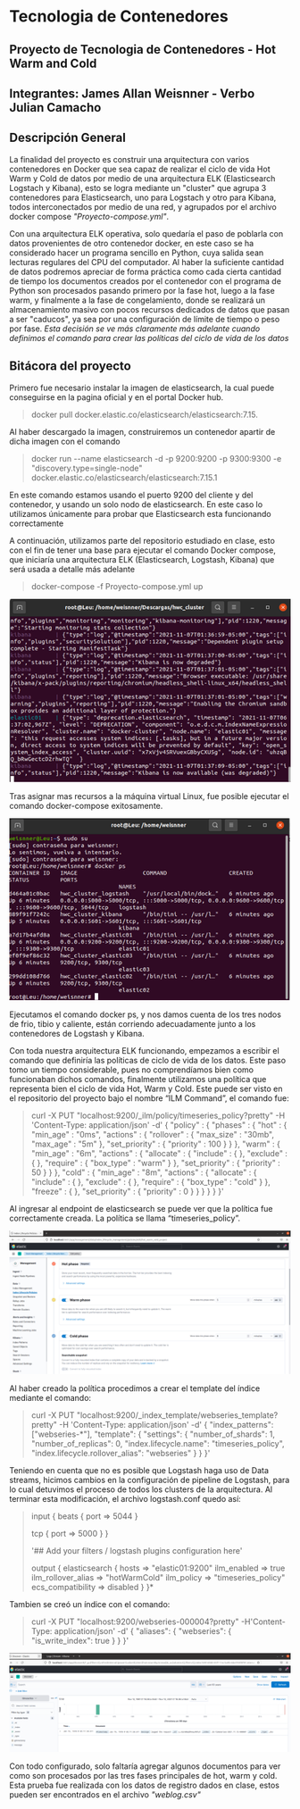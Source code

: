 # Tecnologia de Contenedores  
## Proyecto de Tecnologia de Contenedores - Hot Warm and Cold
## Integrantes: James Allan Weisnner - Verbo Julian Camacho  

## Descripción General  
La finalidad del proyecto es construir una arquitectura con varios contenedores en Docker que sea capaz de realizar el ciclo de vida Hot Warm y Cold de datos por medio de una arquitectura ELK (Elasticsearch Logstach y Kibana), esto se logra mediante un "cluster" que agrupa 3 contenedores para Elasticsearch, uno para Logstach y otro para Kibana, todos interconectados por medio de una red, y agrupados por el archivo docker compose *"Proyecto-compose.yml"*.  

Con una arquitectura ELK operativa, solo quedaría el paso de poblarla con datos provenientes de otro contenedor docker, en este caso se ha considerado hacer un programa sencillo en Python, cuya salida sean lecturas regulares del CPU del computador. Al haber la suficiente cantidad de datos podremos apreciar de forma práctica como cada cierta cantidad de tiempo los documentos creados por el contenedor con el programa de Python son procesados pasando primero por la fase hot, luego a la fase warm, y finalmente a la fase de congelamiento, donde se realizará un almacenamiento masivo con pocos recursos dedicados de datos que pasan a ser "caducos", ya sea por una configuración de límite de tiempo o peso por fase. *Esta decisión se ve más claramente más adelante cuando definimos el comando para crear las políticas del ciclo de vida de los datos*  

## Bitácora del proyecto  
Primero fue necesario instalar la imagen de elasticsearch, la cual puede conseguirse en la pagina oficial y en el portal Docker hub.  

>docker pull docker.elastic.co/elasticsearch/elasticsearch:7.15.  

Al haber descargado la imagen, construiremos un contenedor apartir de dicha imagen con el comando  

>docker run --name elasticsearch -d -p 9200:9200 -p 9300:9300 -e "discovery.type=single-node" docker.elastic.co/elasticsearch/elasticsearch:7.15.1

En este comando estamos usando el puerto 9200 del cliente y del contenedor, y usando un solo nodo de elasticsearch. En este caso lo utilizamos únicamente para probar que Elasticsearch esta funcionando correctamente  

A continuación, utilizamos parte del repositorio estudiado en clase, esto con el fin de tener una base para ejecutar el comando Docker compose, que iniciaría una arquitectura ELK (Elasticsearch, Logstash, Kibana) que será usada a detalle más adelante  
>docker-compose -f Proyecto-compose.yml up


![recursos](https://github.com/Roger-Fox/Tecnologia_de_Contenedores/blob/main/pictures/recursos.png)

Tras asignar mas recursos a la máquina virtual Linux, fue posible ejecutar el comando docker-compose exitosamente.  

![running_cluster](https://github.com/Roger-Fox/Tecnologia_de_Contenedores/blob/main/pictures/cluster%20running.png)

Ejecutamos el comando docker ps, y nos damos cuenta de los tres nodos de frio, tibio y caliente, están corriendo adecuadamente junto a los contenedores de Logstash y Kibana.  

Con toda nuestra arquitectura ELK funcionando, empezamos a escribir el comando que definiría las políticas de ciclo de vida de los datos. Este paso tomo un tiempo considerable, pues no comprendíamos bien como funcionaban dichos comandos, finalmente utilizamos una política que representa bien el ciclo de vida Hot, Warm y Cold. Este puede ser visto en el repositorio del proyecto bajo el nombre “ILM Command”, el comando fue:  

>curl -X PUT "localhost:9200/_ilm/policy/timeseries_policy?pretty" -H 'Content-Type: application/json' -d'
>{
>"policy" : {
>      "phases" : {
>        "hot" : {
>          "min_age" : "0ms",
>          "actions" : {
>            "rollover" : {
>              "max_size" : "30mb",
>              "max_age" : "5m"
>            },
>            "set_priority" : {
>              "priority" : 100
>            }
>          }
>        },
>        "warm" : {
>          "min_age" : "6m",
>          "actions" : {
>            "allocate" : {
>              "include" : { },
>              "exclude" : { },
>              "require" : {
>                "box_type" : "warm"
>              }
>            },
>            "set_priority" : {
>              "priority" : 50
>            }
>          }
>        },
>        "cold" : {
>          "min_age" : "8m",
>          "actions" : {
>            "allocate" : {
>              "include" : { },
>              "exclude" : { },
>              "require" : {
>                "box_type" : "cold"
>              }
>            },
>            "freeze" : { },
>           "set_priority" : {
>              "priority" : 0
>            }
>          }
>        }
>      }
>    }
>}' 

Al ingresar al endpoint de elasticsearch se puede ver que la política fue correctamente creada. La política se llama “timeseries_policy”.  

![politics_list](https://github.com/Roger-Fox/Tecnologia_de_Contenedores/blob/main/pictures/Captura%20de%20pantalla%20de%202021-11-07%2021-51-08.png)  

Al haber creado la política procedimos a crear el template del índice mediante el comando:  

>curl -X PUT "localhost:9200/_index_template/webseries_template?pretty" -H 'Content-Type: application/json' -d'
>{
>"index_patterns": ["webseries-*"],
>"template": {
>"settings": {
>"number_of_shards": 1,
>"number_of_replicas": 0,
>"index.lifecycle.name": "timeseries_policy",
>"index.lifecycle.rollover_alias": "webseries"
>}
>}
>}'  



Teniendo en cuenta que no es posible que Logstash haga uso de Data streams, hicimos cambios en la configuración de pipeline de Logstash, para lo cual detuvimos el proceso de todos los clusters de la arquitectura. Al terminar esta modificación, el archivo logstash.conf quedo así:  

>input {
>	beats {
>		port => 5044
>	}
>
>	tcp {
>		port => 5000
>	}
>}
>
>'## Add your filters / logstash plugins configuration here'
>
>output {
>	elasticsearch {
>		hosts => "elastic01:9200"
>		ilm_enabled => true
>		ilm_rollover_alias => "hotWarmCold"
>		ilm_policy => "timeseries_policy"
>		ecs_compatibility => disabled
>	}
>}*  


Tambien se creó un índice con el comando:  
>curl -X PUT "localhost:9200/webseries-000004?pretty" -H'Content-Type: application/json' -d'
>{
>"aliases": {
>"webseries": {
>"is_write_index": true
>}
>}
>}'  

![List_of_indexes](https://github.com/Roger-Fox/Tecnologia_de_Contenedores/blob/main/pictures/data_discover.png)  

Con todo configurado, solo faltaría agregar algunos documentos para ver como son procesados por las tres fases principales de hot, warm y cold. Esta prueba fue realizada con los datos de registro dados en clase, estos pueden ser encontrados en el archivo *"weblog.csv"*
